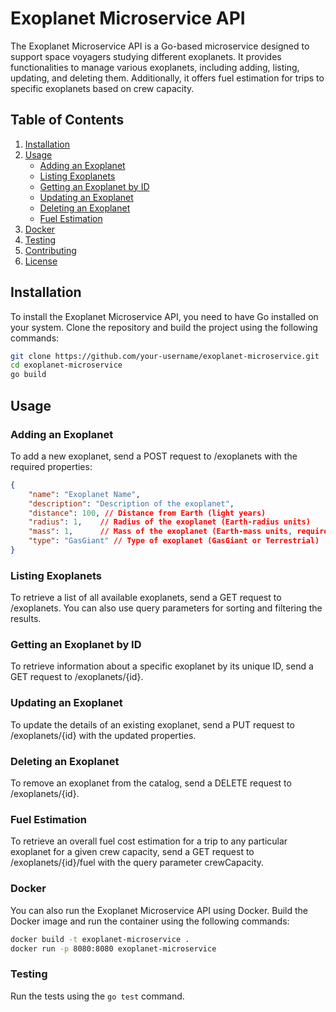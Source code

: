 # Exoplanet Microservice API

The Exoplanet Microservice API is a Go-based microservice designed to support space voyagers studying different exoplanets. It provides functionalities to manage various exoplanets, including adding, listing, updating, and deleting them. Additionally, it offers fuel estimation for trips to specific exoplanets based on crew capacity.

## Table of Contents

1. [Installation](#installation)
2. [Usage](#usage)
    - [Adding an Exoplanet](#adding-an-exoplanet)
    - [Listing Exoplanets](#listing-exoplanets)
    - [Getting an Exoplanet by ID](#getting-an-exoplanet-by-id)
    - [Updating an Exoplanet](#updating-an-exoplanet)
    - [Deleting an Exoplanet](#deleting-an-exoplanet)
    - [Fuel Estimation](#fuel-estimation)
3. [Docker](#docker)
4. [Testing](#testing)
5. [Contributing](#contributing)
6. [License](#license)

## Installation

To install the Exoplanet Microservice API, you need to have Go installed on your system. Clone the repository and build the project using the following commands:

```bash
git clone https://github.com/your-username/exoplanet-microservice.git
cd exoplanet-microservice
go build
```

## Usage
### Adding an Exoplanet

To add a new exoplanet, send a POST request to /exoplanets with the required properties:

```json
{
    "name": "Exoplanet Name",
    "description": "Description of the exoplanet",
    "distance": 100, // Distance from Earth (light years)
    "radius": 1,    // Radius of the exoplanet (Earth-radius units)
    "mass": 1,      // Mass of the exoplanet (Earth-mass units, required only for terrestrial type)
    "type": "GasGiant" // Type of exoplanet (GasGiant or Terrestrial)
}
```

### Listing Exoplanets

To retrieve a list of all available exoplanets, send a GET request to /exoplanets. You can also use query parameters for sorting and filtering the results.

### Getting an Exoplanet by ID

To retrieve information about a specific exoplanet by its unique ID, send a GET request to /exoplanets/{id}.

### Updating an Exoplanet

To update the details of an existing exoplanet, send a PUT request to /exoplanets/{id} with the updated properties.

### Deleting an Exoplanet

To remove an exoplanet from the catalog, send a DELETE request to /exoplanets/{id}.

### Fuel Estimation

To retrieve an overall fuel cost estimation for a trip to any particular exoplanet for a given crew capacity, send a GET request to /exoplanets/{id}/fuel with the query parameter crewCapacity.

### Docker

You can also run the Exoplanet Microservice API using Docker. Build the Docker image and run the container using the following commands:

```bash
docker build -t exoplanet-microservice .
docker run -p 8080:8080 exoplanet-microservice
```
### Testing

Run the tests using the `go test` command.